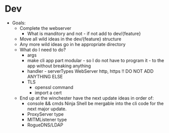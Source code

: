 # Dev 

- Goals:
    - Complete the webserver
        - What is manditory and not - if not add to dev/{feature}
    - Move all wild ideas in the dev/{feature} structure
    - Any more wild ideas go in he appropriate directory
    - What do I need to do?
        - args 
        - make cli app part modular - so I do not have to program it - to the app without breaking anything 
        - handler - serverTypes WebServer http, https !! DO NOT ADD ANYTHING ELSE
        - TLS
            - openssl command
            - import a cert
    - End up at the winchester have the next update ideas in order of:
        - console && cmds Ninja Shell be mergable into the cli code for the next major update.
        - ProxyServer type
        - MITMListener type
        - RogueDNS/LDAP     
